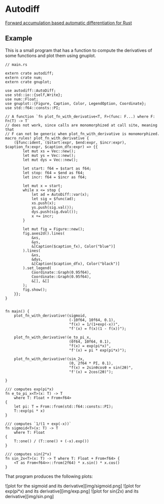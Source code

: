 # Autodiff

[Forward accumulation based automatic differentiation for Rust][1]

## Example

This is a small program that has a function to compute the derivatives
of some functions and plot them using gnuplot.

    // main.rs

    extern crate autodiff;
    extern crate num;
    extern crate gnuplot;

    use autodiff::AutoDiff;
    use std::io::{self,Write};
    use num::Float;
    use gnuplot::{Figure, Caption, Color, LegendOption, Coordinate};
    use std::f64::consts::PI;

    // A function `fn plot_fn_with_derivative<T, F>(func: F...) where F: Fn(T) -> T`
    // does not work, since calls are monomorphized at call site, meaning that
    // F can not be generic when plot_fn_with_derivative is monomorphized.
    macro_rules! plot_fn_with_derivative {
        ($func:ident, ($start:expr, $end:expr, $incr:expr), $caption_fx:expr, $caption_dfx:expr) => {{
            let mut xs = Vec::new();
            let mut ys = Vec::new();
            let mut dys = Vec::new();

            let start: f64 = $start as f64;
            let stop: f64 = $end as f64;
            let incr: f64 = $incr as f64;

            let mut x = start;
            while x <= stop {
                let ad = AutoDiff::var(x);
                let sig = $func(ad);
                xs.push(x);
                ys.push(sig.val());
                dys.push(sig.dval());
                x += incr;
            }

            let mut fig = Figure::new();
            fig.axes2d().lines(
                &xs,
                &ys,
                &[Caption($caption_fx), Color("blue")]
            ).lines(
                &xs,
                &dys,
                &[Caption($caption_dfx), Color("black")]
            ).set_legend(
                Coordinate::Graph(0.95f64),
                Coordinate::Graph(0.95f64),
                &[], &[]
            );
            fig.show();
        }};
    }


    fn main() {
        plot_fn_with_derivative!(sigmoid,
                                 (-10f64, 10f64, 0.1),
                                 "f(x) = 1/(1+exp(-x))",
                                 "f'(x) = f(x)(1 - f(x))");

        plot_fn_with_derivative!(e_to_pi_x,
                                 (0f64, 10f64, 0.1),
                                 "f(x) = exp(pi*x)",
                                 "f'(x) = pi * exp(pi*x)");

        plot_fn_with_derivative!(sin_2x,
                                 (0, 2f64 * PI, 0.1),
                                 "f(x) = 2sinθcosθ = sin(2θ)",
                                 "f'(x) = 2cos(2θ)");

    }

    /// computes exp(pi*x)
    fn e_to_pi_x<T>(x: T) -> T
        where T: Float + From<f64>
    {
        let pi: T = From::from(std::f64::consts::PI);
        T::exp(pi * x)
    }

    /// computes `1/(1 + exp(-x))`
    fn sigmoid<T>(x: T) -> T
        where T: Float
    {
        T::one() / (T::one() + (-x).exp())
    }

    /// computes sin(2*x)
    fn sin_2x<T>(x: T) -> T where T: Float + From<f64> {
        <T as From<f64>>::from(2f64) * x.sin() * x.cos()
    }


That program produces the following plots:

![plot for the sigmoid and its derivative][img/sigmoid.png]
![plot for exp(pi*x) and its derivative][img/exp.png]
![plot for sin(2x) and its derivative][img/sin.png]


[1]: https://en.wikipedia.org/wiki/Automatic_differentiation#Forward_accumulation
